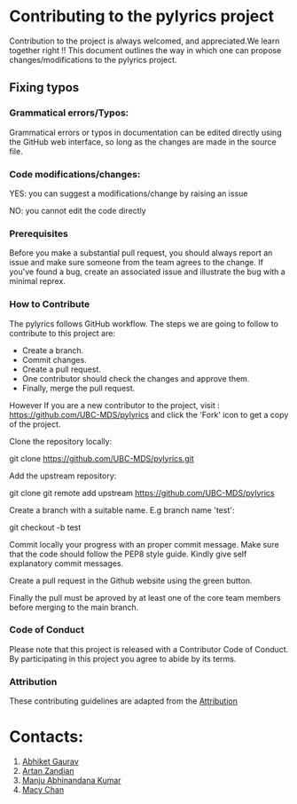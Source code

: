 # Contributing to the pylyrics project
Contribution to the project is always welcomed, and appreciated.We learn together right !! This document outlines the way in which one can propose changes/modifications to the  pylyrics project.

## Fixing typos
### Grammatical errors/Typos:
Grammatical errors or typos in documentation can be edited directly using the GitHub web interface, so long as the changes are made in the source file.

### Code modifications/changes:
YES: you can suggest a modifications/change by raising an issue

NO: you cannot edit the code directly

### Prerequisites
Before you make a substantial pull request, you should always report an issue and make sure someone from the team agrees to the change. If you've found a bug, create an associated issue and illustrate the bug with a minimal reprex.
### How to Contribute

The pylyrics follows GitHub workflow. The steps we are going to follow to contribute to this project are:

- Create a branch.
- Commit changes.
- Create a pull request.
- One contributor should check the changes and approve them.
- Finally, merge the pull request.

However If you are a new contributor to the project, visit : https://github.com/UBC-MDS/pylyrics  and click the 'Fork' icon to get a copy of the project.

Clone the repository locally:

git clone https://github.com/UBC-MDS/pylyrics.git

Add the upstream repository:

git clone git remote add upstream https://github.com/UBC-MDS/pylyrics

Create a branch with a suitable name. E.g branch name 'test':

git checkout -b test

Commit locally your progress with an proper commit message. Make sure that the code should follow the PEP8 style guide. Kindly give self explanatory commit messages. 

Create a pull request in the Github website using the green button. 

Finally the pull must be aproved by at least one of the core team members before merging to the main branch.
### Code of Conduct
Please note that this project is released with a Contributor Code of Conduct. By participating in this project you agree to abide by its terms.

### Attribution
These contributing guidelines are adapted from the [Attribution](https://www.contributor-covenant.org/version/1/0/0/code-of-conduct/)
# Contacts:

1. [Abhiket Gaurav](mailto:p12abhiketg@iimidr.ac.in)
2. [Artan Zandian](mailto:artanzand@yahoo.co.uk)
3. [Manju Abhinandana Kumar](mailto:manju.abhinandana@gmail.com)
4. [Macy Chan](mailto:macychan@student.ubc.ca)

